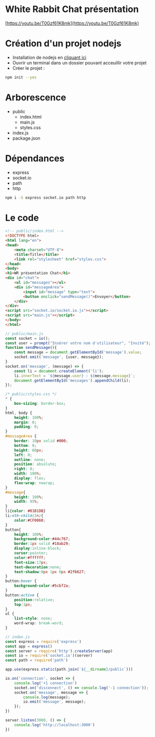 # White Rabbit Chat présentation

[https://youtu.be/T0Gzf61K8mk](https://youtu.be/T0Gzf61K8mk)

# Création d'un projet nodejs

- Installation de nodejs en [cliquant ici](https://nodejs.org/fr/)
- Ouvrir un terminal dans un dossier pouvant acceuillir votre projet
- Créer le projet :

```bash
npm init --yes
```

# Arborescence

- public
    - index.html
    - main.js
    - styles.css
- index.js
- package.json

# Dépendances

- express
- socket.io
- path
- http

```bash
npm i -S express socket.io path http
```

# Le code

```html
<!-- public/index.html -->
<!DOCTYPE html>
<html lang="en">
<head>
    <meta charset="UTF-8">
    <title>Title</title>
    <link rel="stylesheet" href="styles.css">
</head>
<body>
<h1>WR présentation Chat</h1>
<div id="chat">
    <ul id="messages"></ul>
    <div id="messageArea">
        <input id="message" type="text">
        <button onclick="sendMessage()">Envoyer</button>
    </div>
</div>
<script src="socket.io/socket.io.js"></script>
<script src="main.js"></script>
</body>
</html>
```

```jsx
// public/main.js
const socket = io();
const user = prompt("Insérer votre nom d'utilisateur", "Invité");
function sendMessage(){
    const message = document.getElementById('message').value;
    socket.emit('message', {user, message});
}
socket.on('message', (message) => {
    const li = document.createElement('li');
    li.innerText = `${message.user} : ${message.message}`;
    document.getElementById('messages').appendChild(li);
});
```

```css
/* public/styles.css */
* {
    box-sizing: border-box;
}
html, body {
    height: 100%;
    margin: 0;
    padding: 0;
}
#messageArea {
    border: 10px solid #000;
    bottom: 0;
    height: 60px;
    left: 0;
    outline: none;
    position: absolute;
    right: 0;
    width: 100%;
    display: flex;
    flex-wrap: nowrap;
}
#message{
    height: 100%;
    width: 95%;
}
li{color: #01B1DB}
li:nth-child(2n){
    color:#CF0060;
}
button{
    height: 100%;
    background-color:#44c767;
    border:1px solid #18ab29;
    display:inline-block;
    cursor:pointer;
    color:#ffffff;
    font-size:17px;
    text-decoration:none;
    text-shadow:0px 1px 0px #2f6627;
}
button:hover {
    background-color:#5cbf2a;
}
button:active {
    position:relative;
    top:1px;
}
ul {
    list-style: none;
    word-wrap: break-word;
}
```

```jsx
// index.js
const express = require('express')
const app = express()
const server = require('http').createServer(app)
const io = require('socket.io')(server)
const path = require('path')

app.use(express.static(path.join(`${__dirname}/public`)))

io.on('connection', socket => {
    console.log('+1 connection')
    socket.on('disconnect', () => console.log('-1 connection'));
    socket.on('message', message => {
        console.log(message);
        io.emit('message', message);
    });
})

server.listen(3000, () => {
    console.log('http://localhost:3000')
})
```
